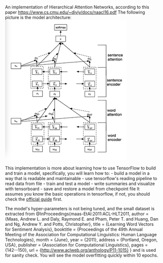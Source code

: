 An implementation of Hierarchical Attention Networks,
according to this paper https://www.cs.cmu.edu/~diyiy/docs/naacl16.pdf
The following picture is the model architecture:
![](https://github.com/Carl-Xie/HAN-Tensorflow/blob/master/han.png)

This implementation is more about learning how to use TensorFlow to build and train a model,
specifically, you will learn how to:
    - build a model in a way that is readable and maintainable
    - use tensorflow's reading pipeline to read data from file
    - train and test a model
    - write summaries and visualize with tensorboard
    - save and restore a model from checkpoint file
It assumes you know the basic operations in tensorflow, if not, you should
check the [official guide](https://www.tensorflow.org/) first.

The model's hyper-parameters is not being tuned, and the small dataset is extracted
from
@InProceedings{maas-EtAl:2011:ACL-HLT2011,
  author    = {Maas, Andrew L.  and  Daly, Raymond E.  and  Pham, Peter T.  and  Huang, Dan  and  Ng, Andrew Y.  and  Potts, Christopher},
  title     = {Learning Word Vectors for Sentiment Analysis},
  booktitle = {Proceedings of the 49th Annual Meeting of the Association for Computational Linguistics: Human Language Technologies},
  month     = {June},
  year      = {2011},
  address   = {Portland, Oregon, USA},
  publisher = {Association for Computational Linguistics},
  pages     = {142--150},
  url       = {http://www.aclweb.org/anthology/P11-1015}
}
and is used for sanity check. You will see the model overfitting quickly within 10 epochs.

